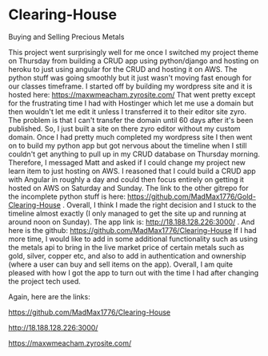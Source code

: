 # Clearing-House
Buying and Selling Precious Metals


This project went surprisingly well for me once I switched my project theme on Thursday from building a CRUD app using python/django and hosting on heroku to just using angular for the CRUD and hosting it on AWS. The python stuff was going smoothly but it just wasn't moving fast enough for our classes timeframe. I started off by building my wordpress site and it is hosted here: https://maxwmeacham.zyrosite.com/
That went pretty except for the frustrating time I had with Hostinger which let me use a domain but then wouldn't let me edit it unless I transferred it to their editor site zyro. The problem is that I can't transfer the domain until 60 days after it's been published. So, I just built a site on there zyro editor without my custom domain. Once I had pretty much completed my wordpress site I then went on to build my python app but got nervous about the timeline when I still couldn't get anything to pull up in my CRUD database on Thursday morning. Therefore, I messaged Matt and asked if I could change my project new learn item to just hosting on AWS. I reasoned that I could build a CRUD app with Angular in roughly a day and could then focus entirely on getting it hosted on AWS on Saturday and Sunday. The link to the other gitrepo for the incomplete python stuff is here: https://github.com/MadMax1776/Gold-Clearing-House . Overall, I think I made the right decision and I stuck to the timeline almost exactly (I only managed to get the site up and running at around noon on Sunday). The app link is: http://18.188.128.226:3000/ . And here is the github:
https://github.com/MadMax1776/Clearing-House
If I had more time, I would like to add in some additional functionality such as using the metals api to bring in the live market price of certain metals such as gold, silver, copper etc, and also to add in authentication and ownership (where a user can buy and sell items on the app). Overall, I am quite pleased with how I got the app to turn out with the time I had after changing the project tech used.

Again, here are the links:

https://github.com/MadMax1776/Clearing-House

http://18.188.128.226:3000/

https://maxwmeacham.zyrosite.com/
